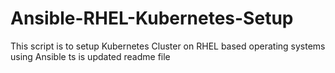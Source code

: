 # Ansible-RHEL-Kubernetes-Setup
This script is to setup Kubernetes Cluster on RHEL based operating systems using Ansible
ts is updated readme file
